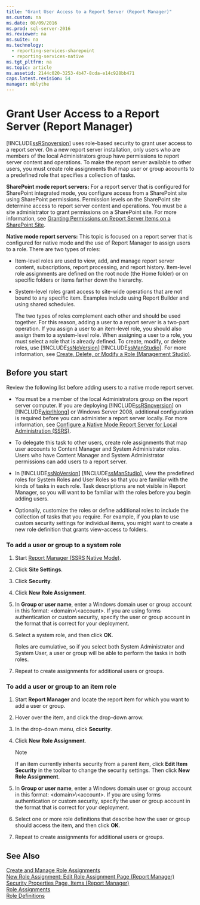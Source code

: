 ```yaml
---
title: "Grant User Access to a Report Server (Report Manager)"
ms.custom: na
ms.date: 08/09/2016
ms.prod: sql-server-2016
ms.reviewer: na
ms.suite: na
ms.technology: 
  - reporting-services-sharepoint
  - reporting-services-native
ms.tgt_pltfrm: na
ms.topic: article
ms.assetid: 2144c020-3253-4b47-8cda-e14c928bb471
caps.latest.revision: 54
manager: mblythe
---
```

# Grant User Access to a Report Server (Report Manager)
[!INCLUDE[ssRSnoversion](../../Topics/TopicNameContainA/tokens/ssRSnoversion_md.md)] uses role-based security to grant user access to a report server. On a new report server installation, only users who are members of the local Administrators group have permissions to report server content and operations. To make the report server available to other users, you must create role assignments that map  user or group accounts to a predefined role that specifies a collection of tasks.  
  
 **SharePoint mode report servers:** For a report server that is configured for SharePoint integrated mode, you configure access from a SharePoint site using SharePoint permissions. Permission levels on the SharePoint site determine access to report server content and operations. You must be a site administrator to grant permissions on a SharePoint site. For more information, see [Granting Permissions on Report Server Items on a SharePoint Site](../../Topics/TopicNameContainA/Granting-Permissions-on-Report-Server-Items-on-a-SharePoint-Site.md).  
  
 **Native mode report servers:** This topic is focused on a report server that is configured for native mode and the use of Report Manager to assign users to a role. There are two types of roles:  
  
-   Item-level roles are used to view, add, and manage report server content, subscriptions, report processing, and report history. Item-level role assignments are defined on the root node (the Home folder) or on specific folders or items farther down the hierarchy.  
  
-   System-level roles grant access to site-wide operations that are not bound to any specific item. Examples include using Report Builder and using shared schedules.  
  
     The two types of roles complement each other and should be used together. For this reason, adding a user to a report server is a two-part operation. If you assign a user to an item-level role, you should also assign them to a system-level role. When assigning a user to a role, you must select a role that is already defined. To create, modify, or delete roles, use [!INCLUDE[ssNoVersion](../../Topics/TopicNameContainA/tokens/ssNoVersion_md.md)] [!INCLUDE[ssManStudio](../../Topics/TopicNameContainA/tokens/ssManStudio_md.md)]. For more information, see [Create, Delete, or Modify a Role (Management Studio)](../../Topics/TopicNameContainA/Create--Delete--or-Modify-a-Role--Management-Studio-.md).  
  
## Before you start  
 Review the following list before adding users to a native mode report server.  
  
-   You must be a member of the local Administrators group on the report server computer. If you are deploying [!INCLUDE[ssRSnoversion](../../Topics/TopicNameContainA/tokens/ssRSnoversion_md.md)] on [!INCLUDE[wiprlhlong](../../Topics/TopicNameContainA/tokens/wiprlhlong_md.md)] or Windows Server 2008, additional configuration is required before you can administer a report server locally. For more information, see [Configure a Native Mode Report Server for Local Administration (SSRS)](../../Topics/TopicNameContainA/Configure-a-Native-Mode-Report-Server-for-Local-Administration--SSRS-.md).  
  
-   To delegate this task to other users, create role assignments that map user accounts to Content Manager and System Administrator roles. Users who have Content Manager and System Administrator permissions can add users to a report server.  
  
-   In [!INCLUDE[ssNoVersion](../../Topics/TopicNameContainA/tokens/ssNoVersion_md.md)] [!INCLUDE[ssManStudio](../../Topics/TopicNameContainA/tokens/ssManStudio_md.md)], view the predefined roles for System Roles and User Roles so that you are familiar with the kinds of tasks in each role. Task descriptions are not visible in Report Manager, so you will want to be familiar with the roles before you begin adding users.  
  
-   Optionally, customize the roles or define additional roles to include the collection of tasks that you require. For example, if you plan to use custom security settings for individual items, you might want to create a new role definition that grants view-access to folders.  
  
### To add a user or group to a system role  
  
1.  Start [Report Manager  (SSRS Native Mode)](../../Topics/TopicNameNotContainA/Report-Manager---SSRS-Native-Mode-.md).  
  
2.  Click **Site Settings**.  
  
3.  Click **Security**.  
  
4.  Click **New Role Assignment**.  
  
5.  In **Group or user name**, enter a Windows domain user or group account in this format: <domain\>\\<account\>. If you are using forms authentication or custom security, specify the user or group account in the format that is correct for your deployment.  
  
6.  Select a system role, and then click **OK**.  
  
     Roles are cumulative, so if you select both System Administrator and System User, a user or group will be able to perform the tasks in both roles.  
  
7.  Repeat to create assignments for additional users or groups.  
  
### To add a user or group to an item role  
  
1.  Start **Report Manager** and locate the report item for which you want to add a user or group.  
  
2.  Hover over the item, and click the drop-down arrow.  
  
3.  In the drop-down menu, click **Security**.  
  
4.  Click **New Role Assignment**.  
  
    > [!NOTE]  
    >  If an item currently inherits security from a parent item, click **Edit Item Security** in the toolbar to change the security settings. Then click **New Role Assignment**.  
  
5.  In **Group or user name**, enter a Windows domain user or group account in this format: <domain\>\\<account\>. If you are using forms authentication or custom security, specify the user or group account in the format that is correct for your deployment.  
  
6.  Select one or more role definitions that describe how the user or group should access the item, and then click **OK**.  
  
7.  Repeat to create assignments for additional users or groups.  
  
## See Also  
 [Create and Manage Role Assignments](../../Topics/TopicNameNotContainA/Create-and-Manage-Role-Assignments.md)   
 [New Role Assignment: Edit Role Assignment Page (Report Manager)](../Topic/New%20Role%20Assignment:%20Edit%20Role%20Assignment%20Page%20\(Report%20Manager\).md)   
 [Security Properties Page, Items (Report Manager)](../../Topics/TopicNameNotContainA/Security-Properties-Page--Items--Report-Manager-.md)   
 [Role Assignments](../../Topics/TopicNameNotContainA/Role-Assignments.md)   
 [Role Definitions](../../Topics/TopicNameNotContainA/Role-Definitions.md)